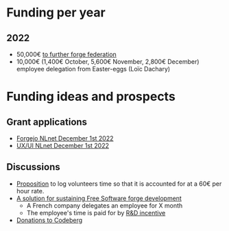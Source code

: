 # Funding per year

## 2022

* 50,000€ [to further forge federation](https://forum.forgefriends.org/t/nlnet-grant-application-for-federation-in-gitea-deadline-august-1st-2022/823)
* 10,000€ (1,400€ October, 5,600€ November, 2,800€ December) employee delegation from Easter-eggs (Loïc Dachary)

# Funding ideas and prospects

## Grant applications

* [Forgejo NLnet December 1st 2022](https://codeberg.org/forgejo/funding/issues/1)
* [UX/UI NLnet December 1st 2022](https://codeberg.org/forgejo/funding/issues/4)

## Discussions

* [Proposition](https://codeberg.org/forgejo/meta/issues/51) to log volunteers time so that it is accounted for at a 60€ per hour rate.
* [A solution for sustaining Free Software forge development](https://blog.dachary.org/2022/11/05/a-solution-for-sustaining-forge-development/)
    * A French company delegates an employee for X month
    * The employee's time is paid for by [R&D incentive](https://fr.wikipedia.org/wiki/Cr%C3%A9dit_d%27imp%C3%B4t_recherche)
* [Donations to Codeberg](https://codeberg.org/forgejo/meta/issues/26)
